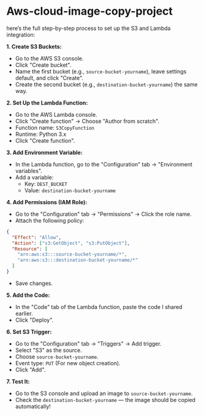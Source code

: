 # Aws-cloud-image-copy-project
here’s the full step-by-step process to set up the S3 and Lambda integration:

**1. Create S3 Buckets:**
- Go to the AWS S3 console.
- Click "Create bucket".
- Name the first bucket (e.g., `source-bucket-yourname`), leave settings default, and click "Create".
- Create the second bucket (e.g., `destination-bucket-yourname`) the same way.

**2. Set Up the Lambda Function:**
- Go to the AWS Lambda console.
- Click "Create function" → Choose "Author from scratch".
- Function name: `S3CopyFunction`
- Runtime: Python 3.x
- Click "Create function".

**3. Add Environment Variable:**
- In the Lambda function, go to the "Configuration" tab → "Environment variables".
- Add a variable:
  - Key: `DEST_BUCKET`
  - Value: `destination-bucket-yourname`

**4. Add Permissions (IAM Role):**
- Go to the "Configuration" tab → "Permissions" → Click the role name.
- Attach the following policy:
```json
{
  "Effect": "Allow",
  "Action": ["s3:GetObject", "s3:PutObject"],
  "Resource": [
    "arn:aws:s3:::source-bucket-yourname/*",
    "arn:aws:s3:::destination-bucket-yourname/*"
  ]
}
```
- Save changes.

**5. Add the Code:**
- In the "Code" tab of the Lambda function, paste the code I shared earlier.
- Click "Deploy".

**6. Set S3 Trigger:**
- Go to the "Configuration" tab → "Triggers" → Add trigger.
- Select "S3" as the source.
- Choose `source-bucket-yourname`.
- Event type: `PUT` (For new object creation).
- Click "Add".

**7. Test It:**
- Go to the S3 console and upload an image to `source-bucket-yourname`.
- Check the `destination-bucket-yourname` — the image should be copied automatically!

